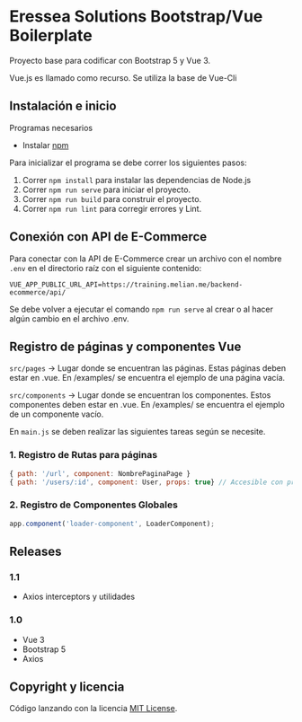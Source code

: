 # Eressea Solutions Bootstrap/Vue Boilerplate

Proyecto base para codificar con Bootstrap 5 y Vue 3.

Vue.js es llamado como recurso. Se utiliza la base de Vue-Cli

## Instalación e inicio

Programas necesarios
- Instalar [npm](https://www.npmjs.com/)

Para inicializar el programa se debe correr los siguientes pasos:
1. Correr `npm install` para instalar las dependencias de Node.js
2. Correr `npm run serve` para iniciar el proyecto.
3. Correr `npm run build` para construir el proyecto.
4. Correr `npm run lint` para corregir errores y Lint.

## Conexión con API de E-Commerce
Para conectar con la API de E-Commerce crear un archivo con el nombre `.env` en el directorio raíz con el siguiente contenido:

`VUE_APP_PUBLIC_URL_API=https://training.melian.me/backend-ecommerce/api/`

Se debe volver a ejecutar el comando `npm run serve` al crear o al hacer algún cambio en el archivo .env.

## Registro de páginas y componentes Vue

`src/pages` -> Lugar donde se encuentran las páginas. Estas páginas deben estar en .vue. En /examples/ se encuentra el ejemplo de una página vacía.

`src/components` -> Lugar donde se encuentran los componentes. Estos componentes deben estar en .vue. En /examples/ se encuentra el ejemplo de un componente vacío.

En `main.js` se deben realizar las siguientes tareas según se necesite.

### 1. Registro de Rutas para páginas
  ```js
{ path: '/url', component: NombrePaginaPage }
{ path: '/users/:id', component: User, props: true} // Accesible con props: ['id']
```

### 2. Registro de Componentes Globales
  ```js
app.component('loader-component', LoaderComponent);
```

## Releases

### 1.1
- Axios interceptors y utilidades

### 1.0
- Vue 3
- Bootstrap 5
- Axios

## Copyright y licencia
Código lanzando con la licencia [MIT License](https://github.com/renesilva/es-boilerplate-vue/blob/master/LICENSE).
